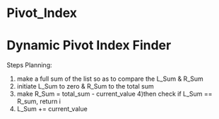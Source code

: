 # Pivot_Index
# Dynamic Pivot Index Finder



Steps Planning:
1) make a full sum of the list so as to compare the L_Sum & R_Sum
2) initiate L_Sum to zero & R_Sum to the total sum
3) make R_Sum = total_sum - current_value
4)then check if L_Sum == R_sum, return i
5) L_Sum += current_value

